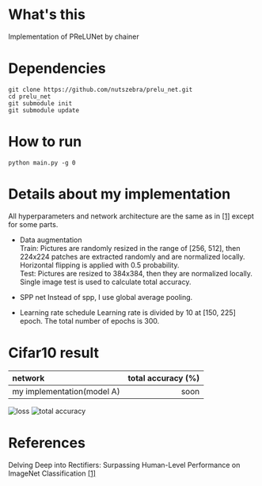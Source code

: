 # What's this
Implementation of PReLUNet by chainer  

# Dependencies

    git clone https://github.com/nutszebra/prelu_net.git
    cd prelu_net
    git submodule init
    git submodule update

# How to run
    python main.py -g 0

# Details about my implementation
All hyperparameters and network architecture are the same as in [[1]][Paper] except for some parts.

* Data augmentation  
Train: Pictures are randomly resized in the range of [256, 512], then 224x224 patches are extracted randomly and are normalized locally. Horizontal flipping is applied with 0.5 probability.  
Test: Pictures are resized to 384x384, then they are normalized locally. Single image test is used to calculate total accuracy.  

* SPP net
Instead of spp, I use global average pooling.

* Learning rate schedule
Learning rate is divided by 10 at [150, 225] epoch. The total number of epochs is 300.

# Cifar10 result
| network                                                   | total accuracy (%) |
|:----------------------------------------------------------|-------------------:|
| my implementation(model A)                                | soon               |

<img src="https://github.com/nutszebra/prelu_net/blob/master/img/loss.jpg" alt="loss" title="loss">
<img src="https://github.com/nutszebra/prelu_net/blob/master/img/accuracy.jpg" alt="total accuracy" title="total accuracy">

# References
Delving Deep into Rectifiers: Surpassing Human-Level Performance on ImageNet Classification [[1]][Paper]  

[paper]: https://arxiv.org/abs/1502.01852 "Paper"
